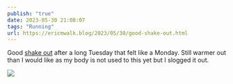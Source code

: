 ```yaml
---
publish: "true"
date: 2023-05-30 21:08:07
tags: "Running"
url: https://ericmwalk.blog/2023/05/30/good-shake-out.html
---
```


Good [shake out](https://strava.com/activities/9172706516) after a long Tuesday that felt like a Monday. Still warmer out than I would like as my body is not used to this yet but I slogged it out.

![](https://ericmwalk.blog/uploads/2023/77a90884e0.jpg)